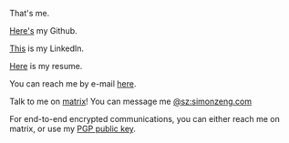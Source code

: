 That's me. 

[Here's](https://github.com/s-zeng/) my Github.

[This](https://www.linkedin.com/in/s-zeng1/) is my LinkedIn.

[Here](https://simonzeng.com/resume) is my resume.

You can reach me by e-mail [here](mailto:contact@simonzeng.com).

Talk to me on [matrix](https://matrix.org/)! You can message me 
[@sz:simonzeng.com](matrix:user/sz:simonzeng.com)

For end-to-end encrypted communications, you can either reach me on matrix, or 
use my [PGP public key](/pgp).

